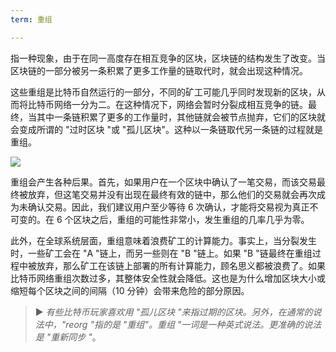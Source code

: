 ```yaml
---
term: 重组

---
```

指一种现象，由于在同一高度存在相互竞争的区块，区块链的结构发生了改变。当区块链的一部分被另一条积累了更多工作量的链取代时，就会出现这种情况。

这些重组是比特币自然运行的一部分，不同的矿工可能几乎同时发现新的区块，从而将比特币网络一分为二。在这种情况下，网络会暂时分裂成相互竞争的链。最终，当其中一条链积累了更多的工作量时，其他链就会被节点抛弃，它们的区块就会变成所谓的 "过时区块 "或 "孤儿区块"。这种以一条链取代另一条链的过程就是重组。

![](../../dictionnaire/assets/9.webp)

重组会产生各种后果。首先，如果用户在一个区块中确认了一笔交易，而该交易最终被放弃，但这笔交易并没有出现在最终有效的链中，那么他们的交易就会再次成为未确认交易。因此，我们建议用户至少等待 6 次确认，才能将交易视为真正不可变的。在 6 个区块之后，重组的可能性非常小，发生重组的几率几乎为零。

此外，在全球系统层面，重组意味着浪费矿工的计算能力。事实上，当分裂发生时，一些矿工会在 "A "链上，而另一些则在 "B "链上。如果 "B "链最终在重组过程中被放弃，那么矿工在该链上部署的所有计算能力，顾名思义都被浪费了。如果比特币网络重组次数过多，其整体安全性就会降低。这也是为什么增加区块大小或缩短每个区块之间的间隔（10 分钟）会带来危险的部分原因。

> ► *有些比特币玩家喜欢用 "孤儿区块 "来指过期的区块。另外，在通常的说法中，"reorg "指的是 "重组"。重组 "一词是一种英式说法。更准确的说法是 "重新同步 "*。